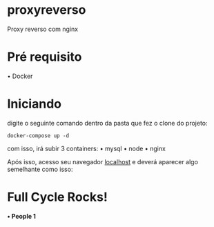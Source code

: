 # proxyreverso
Proxy reverso com nginx


# Pré requisito
• Docker

# Iniciando

digite o seguinte comando dentro da pasta que fez o clone do projeto: 

```
docker-compose up -d
```

com isso, irá subir 3 containers: 
• mysql
• node
• nginx

Após isso, acesso seu navegador [localhost](http://localhost:8080) e deverá aparecer algo semelhante como isso: 

# **Full Cycle Rocks!**  
**• People 1**

